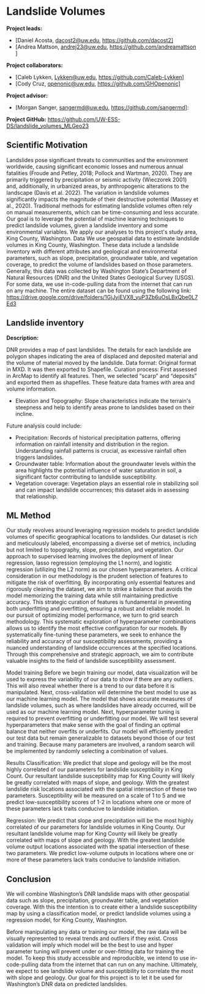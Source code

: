 # Landslide Volumes 

**Project leads:**
* [Daniel Acosta, dacost2@uw.edu, https://github.com/dacost2]
* [Andrea Mattson, andrej23@uw.edu, https://github.com/andreamattson ]

**Project collaborators:**
* [Caleb Lykken, Lykken@uw.edu, https://github.com/Caleb-Lykken]
* [Cody Cruz, openonic@uw.edu, https://github.com/GHOpenonic]

**Project advisor:**
* [Morgan Sanger, sangermd@uw.edu, https://github.com/sangermd]:

**Project GitHub:** 
 https://github.com/UW-ESS-DS/landslide_volumes_MLGeo23

## Scientific Motivation

Landslides pose significant threats to communities and the environment worldwide, causing significant economic losses and numerous annual fatalities (Froude and Petley, 2018; Pollock and Wartman, 2020). They are primarily triggered by precipitation or seismic activity (Wieczorek 2001) and, additionally, in urbanized areas, by anthropogenic alterations to the landscape (Davis et al. 2022). The variation in landslide volumes significantly impacts the magnitude of their destructive potential (Massey et al., 2020). Traditional methods for estimating landslide volumes often rely on manual measurements, which can be time-consuming and less accurate. Our goal is to leverage the potential of machine learning techniques to predict landslide volumes, given a landslide inventory and some environmental variables. We apply our analyses to this project's study area, King County, Washington. 
Data 
We use geospatial data to estimate landslide volumes in King County, Washington. These data include a landslide inventory with different attributes and geological and environmental parameters, such as slope, precipitation, groundwater table, and vegetation coverage, to predict the volume of landslides based on those parameters. Generally, this data was collected by Washington State’s Department of Natural Resources (DNR) and the United States Geological Survey (USGS). For some data, we use in-code-pulling data from the internet that can run on any machine. The entire dataset can be found using the following link:
https://drive.google.com/drive/folders/1GjJyjEVX8_yuP3Zb6uOsLBxQbe0L7Ed3

## Landslide inventory
**Description:**

 DNR provides a map of past landslides. The details for each landslide are polygon shapes indicating the area of displaced and deposited material and the volume of material moved by the landslide.
Data format: Original format in MXD. It was then exported to Shapefile.
Curation process: First assessed in ArcMap to identify all features. Then, we selected “scarp” and “deposits” and exported them as shapefiles. These feature data frames with area and volume information.

* Elevation and Topography:
Slope characteristics indicate the terrain's steepness and help to identify areas prone to landslides based on their incline.

Future analysis could include: 
* Precipitation:
Records of historical precipitation patterns, offering information on rainfall intensity and distribution in the region. Understanding rainfall patterns is crucial, as excessive rainfall often triggers landslides.
* Groundwater table:
Information about the groundwater levels within the area highlights the potential influence of water saturation in soil, a significant factor contributing to landslide susceptibility.
* Vegetation coverage:
Vegetation plays an essential role in stabilizing soil and can impact landslide occurrences; this dataset aids in assessing that relationship.
## ML Method
Our study revolves around leveraging regression models to predict landslide volumes of specific geographical locations to landslides. Our dataset is rich and meticulously labeled, encompassing a diverse set of metrics, including but not limited to topography, slope, precipitation, and vegetation. Our approach to supervised learning involves the deployment of linear regression, lasso regression (employing the L1 norm), and logistic regression (utilizing the L2 norm) as our chosen hyperparameters. A critical consideration in our methodology is the prudent selection of features to mitigate the risk of overfitting. By incorporating only essential features and rigorously cleaning the dataset, we aim to strike a balance that avoids the model memorizing the training data while still maintaining predictive accuracy. This strategic curation of features is fundamental in preventing both underfitting and overfitting, ensuring a robust and reliable model. In our pursuit of optimizing model performance, we turn to grid search methodology. This systematic exploration of hyperparameter combinations allows us to identify the most effective configuration for our models. By systematically fine-tuning these parameters, we seek to enhance the reliability and accuracy of our susceptibility assessments, providing a nuanced understanding of landslide occurrences at the specified locations. Through this comprehensive and strategic approach, we aim to contribute valuable insights to the field of landslide susceptibility assessment.

Model training
Before we begin training our model, data visualization will be used to express the variability of our data to show if there are any outliers. This will also reveal whether there is a trend to our data before it is manipulated. Next, cross-validation will determine the best model to use as our machine learning model. The model that shows accurate measures of landslide volumes, such as where landslides have already occurred, will be used as our machine learning model. Next, hyperparameter tuning is required to prevent overfitting or underfitting our model. We will test several hyperparameters that make sense with the goal of finding an optimal balance that neither overfits or underfits. Our model will efficiently predict our test data but remain generalizable to datasets beyond those of our test and training. Because many parameters are involved, a random search will be implemented by randomly selecting a combination of values.

Results
Classification: We predict that slope and geology will be the most highly correlated of our parameters for landslide susceptibility in King Count. Our resultant landslide susceptibility map for King County will likely be greatly correlated with maps of slope, and geology. With the greatest landslide risk locations associated with the spatial intersection of these two parameters. Susceptibility will be measured on a scale of 1 to 5 and we predict low-susceptibility scores of 1-2 in locations where one or more of these parameters lack traits conducive to landslide initiation. 

Regression: We predict that slope and precipitation will be the most highly correlated of our parameters for landslide volumes in King County. Our resultant landslide volume map for King County will likely be greatly correlated with maps of slope and geology. With the greatest landslide volume output locations associated with the spatial intersection of these two parameters. We predict low-volume outputs in locations where one or more of these parameters lack traits conducive to landslide initiation. 

## Conclusion
We will combine Washington’s DNR landslide maps with other geospatial data such as slope, precipitation, groundwater table, and vegetation coverage. With this the intention is to create either a landslide susceptibility map by using a classification model, or predict landslide volumes using a regression model, for King County, Washington. 

Before manipulating any data or training our model, the raw data will be visually represented to reveal trends and outliers if they exist. Cross validation will imply which model will be the best to use and hyper parameter tuning will prevent under or over-fitting data for training the model. To keep this study accessible and reproducible, we intend to  use in-code-pulling data from the internet that can run on any machine.
Ultimately, we expect to see landslide volume and susceptibility to correlate the most with slope and geology. Our goal for this project is to let it be used for Washington’s DNR data on predicted landslides. 
